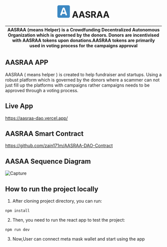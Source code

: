 <p align="center">
    <h1 align="center">
      <picture>
        <img width="40" alt="Plurality icon." src="https://github.com/zain171m/AASRAA-DAO/blob/main/src/assets/aasraa.svg">
      </picture>
      AASRAA
    </h1>
</p>

| AASRAA (means Helper) is a Crowdfunding Decentralized Autonomous Organization which is governed by the donors. Donors are incentivised with AASRAA tokens upon donations.AASRAA tokens are primarily used in voting process for the campaigns approval |
| ------------------------------------------------------------------------------------------------------------------------------------------------------------------------------------------------------------------------------------------------------ |

## AASRAA APP

AASRAA ( means helper ) is created to help fundraiser and startups. Using a robust platform which is governed by the donors where a scammer can not just fill up the platforms with campaigns rather campaigns needs to be approved through a voting process.

## Live App

https://aasraa-dao.vercel.app/

## AASRAA Smart Contract

https://github.com/zain171m/AASRAA-DAO-Contract

## AASAA Sequence Diagram

![Capture](https://github.com/user-attachments/assets/2da4ff36-81f6-4858-ae97-0336d68a0523)

## How to run the project locally

1. After cloning project directory, you can run:

```
npm install
```

2. Then, you need to run the react app to test the project:

```
npm run dev
```

3. Now,User can connect meta mask wallet and start using the app
